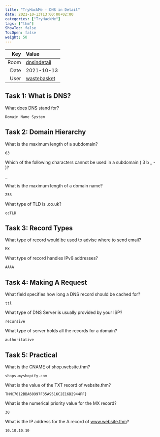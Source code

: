 ```yaml
---
title: "TryHackMe - DNS in Detail"
date: 2021-10-13T13:00:00+02:00
categories: ["TryHackMe"]
tags: ["thm"]
ShowToc: false
TocOpen: false
weight: 50
---
```


| Key   | Value
| ----: | :--------
| Room  | [dnsindetail](https://tryhackme.com/room/dnsindetail)
| Date  | 2021-10-13
| User  | [wastebasket](https://tryhackme.com/p/wastebasket)

## Task 1: What is DNS? 

What does DNS stand for?

`Domain Name System`

## Task 2: Domain Hierarchy

What is the maximum length of a subdomain?

`63`

Which of the following characters cannot be used in a subdomain ( 3 b _ - )?

`_`

What is the maximum length of a domain name?

`253`

What type of TLD is .co.uk?

`ccTLD`

## Task 3:  Record Types

What type of record would be used to advise where to send email?

`MX`

What type of record handles IPv6 addresses?

`AAAA`

## Task 4: Making A Request 

What field specifies how long a DNS record should be cached for?

`ttl`

What type of DNS Server is usually provided by your ISP?

`recursive`

What type of server holds all the records for a domain?

`authoritative`

## Task 5: Practical 

What is the CNAME of shop.website.thm?

`shops.myshopify.com`

What is the value of the TXT record of website.thm?

`THM{7012BBA60997F35A9516C2E16D2944FF}`

What is the numerical priority value for the MX record?

`30`

What is the IP address for the A record of www.website.thm?

`10.10.10.10`
